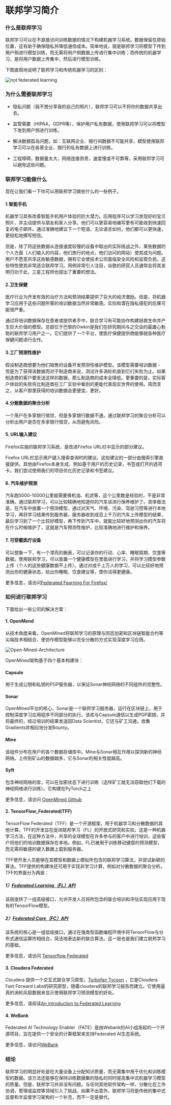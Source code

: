 # 联邦学习简介

### 什么是联邦学习

联邦学习可以在不直接访问训练数据的情况下构建机器学习系统。数据保留在原始位置，这有助于确保隐私并降低通信成本。简单地说，就是联邦学习将模型下传到用户侧进行模型训练，而无需将用户侧数据上传进行集中训练；而传统的机器学习，是将用户数据上传集中，然后进行模型训练。

下图直观地说明了联邦学习和传统机器学习的区别：

![not federated learning](../img/fl-and-not-fl.jpg)

### 为什么需要联邦学习

* 隐私问题（我不想分享我的自己的照片），联邦学习可以不将你的数据共享出去。

* 监管需要（HIPAA，GDPR等），保护用户私有数据，使用联邦学习可以将模型下发到用户侧进行训练。

* 解决数据孤岛问题，如：互联网企业、银行间数据不可能共享，模型使用联邦学习可以在各家企业、银行的私有数据上进行训练。

* 工程障碍，数据量太大，网络连接昂贵，速度慢或不可靠等，采用联邦学习可以避免这些问题。

### 联邦学习能做什么

现在让我们看一下你可以用联邦学习做些什么的一些例子。

#### 1.智能手机
机器学习具有改善智能手机用户体验的巨大潜力。应用程序可以学习发现好的宝贝照片，并主动提供与朋友和家人分享。他们可以更容易地编写更有可能收到快速回复的电子邮件。通过准确地建议下一个短语，无论语言如何，他们都可以更快速，更轻松地撰写短信。

但是，除了将这些数据从连接速度较慢的设备中取出的实际挑战之外，某些数据的个人方面（人们输入的内容，他们旅行的地点，他们访问的网站）使其成为问题。用户不愿意共享这些敏感数据，拥有它会使技术公司面临安全风险和监管负担。这些特性使其非常适合联邦学习。用例非常引人注目，谷歌的研究人员通常会将其发明归功于此，三星工程师也提出了重要的想法。

#### 2.卫生保健
医疗行业为开发有效的治疗方法和预测结果提供了巨大的经济激励。但是，将机器学习应用于这些问题所需的培训数据当然非常敏感。实际和潜在隐私侵犯的后果可能很严重。

通过将培训数据保存在患者或提供者手中，联合学习有可能协作构建拯救生命并产生巨大价值的模型。总部位于巴黎的Owkin是我们在研究期间与之交谈的最雄心勃勃的联邦学习用户之一。它们提供了一个平台，使医疗保健提供商能够就各种医疗保健问题进行合作。

#### 3.工厂预测性维护
假设制造商想要为他们销售的设备开发预测性维护模型。该模型需要培训数据 - 但是为了获得该数据而对于制造商来说，测试许多涡轮机直到它们失败为止。如果制造商的客户要发送这样的数据，那么制造商的成本会降低。更重要的是，实际客户体验的失败将比制造商在工厂实验中看到的更能代表现实世界的使用。简而言之，从客户那里获得的培训数据会更便宜，更好。

#### 4.分散数据的聚合分析
一个用户在多家银行借贷，但是多家银行数据不通，通过联邦学习的聚合分析可以分析出用户是否在多家银行借贷，从而避免风险。

#### 5. URL输入建议

Firefox实施的联邦学习系统，是改进Firefox URL栏中显示的部分建议。

Firefox URL栏显示用户键入搜索查询时的建议。这些建议的一部分由搜索引擎直接提供。其他由Firefox本身生成，例如基于用户的历史记录，书签或打开的选项卡。我们尝试使用我们的项目优化历史记录和书签建议。

#### 6. 汽车维护预测

汽车跑5000-10000公里就需要换机油、机滤等，这个公里数是经验的，不是非常准确。通过联邦学习，可以比较精确地知道你的汽车该进行保养维护了。具体做法是，在汽车中放置一个预测模型，通过对天气、环境、污染、驾驶习惯等进行本地学习，再将学习结果传到服务器，服务器收到成百上千万的汽车上传模型的结果，最后学习到了一个比较好模型，再下传到汽车中，就能比较好地预测出你的汽车将在什么时候维护了，这就是汽车预测性维护，比较准确地进行维护和保养。

#### 7. 可穿戴医疗设备

可以想象一下，有一个漂亮的腕表，可以记录你的行动、心率、睡眠周期、饮食等数据。使用联邦学习，可以放置一个健康模型在里面进行学习，并将学习模型参数上传（个人的这些健康数据不上传）。通过对成千上万人的学习，可以比较好地预测出你的健康状态，给出你睡眠、饮食建议等，使你活得更健康。

更多信息，请访问[Federated Fearning For Firefox/](https://florian.github.io/federated-learning-firefox/)

### 如何进行联邦学习

下面给出一些公司的解决方案：

#### 1. OpenMend

从技术角度来看，OpenMined将联邦学习的原理与同态加密和区块链智能合约等尖端技术相结合，使协作模型能够以完全分散的方式实现深度学习应用。

![Open-Mined-Architecture](../img/openmind-architecture.jpg)

OpenMined架构基于四个基本构建块：

#### Capsule

用于生成公钥和私钥的PGP服务器，以保证Sonar神经网络的不同组件的完整性。

#### Sonar

OpenMined平台的核心，Sonar是一个联邦学习服务器，运行在区块链上，用于控制深度学习应用程序不同部分的执行。该库与Capsule通信以生成PGP密钥，并将最终的，经过培训的结果发送回Data Scientist。它还与矿工沟通，收集Gradients并相应地分发Bounty。

#### Mine
该组件分布在用户的各个数据存储库中。Mine与Sonar相互作用以探测新的神经网络。上传到矿山的数据越多，它与Sonar的相关性就越高。

#### Syft

包含神经网络的库，可以在加密状态下进行训练（这样矿工就无法窃取他们下载的神经网络进行训练）。它构建在PyTorch之上

更多信息，请访问 [OpenMined Github](https://github.com/openmined/pysyft)

#### 2. TensorFlow_Federated(TFF)

TensorFlow Federated（TFF）是一个开源框架，用于机器学习和分散数据的其他计算。TFF的开发旨在促进联邦学习（FL）的开放式研究和实验，这是一种机器学习方法，在这种方法中，共享的全球模型在许多参与的客户中进行培训，这些客户将他们的培训数据保存在本地。例如，FL已被用于训练移动键盘的预测模型，而无需将敏感的键入数据上载到服务器。

TFF使开发人员能够在其模型和数据上模拟所包含的联邦学习算法，并尝试新颖的算法。TFF提供的构建块还可用于实现非学习计算，例如对分散数据的聚合分析。TFF的界面分为两层：


##### 1）[Federated Learning（FL）API](https://www.tensorflow.org/federated/federated_learning)
该层提供了一组高级接口，允许开发人员将所包含的联合培训和评估实现应用于现有的TensorFlow模型。

##### 2）[Federated Core（FC）API](https://www.tensorflow.org/federated/federated_core)
该系统的核心是一组低级接口，通过在强类型函数编程环境中将TensorFlow与分布式通信运算符相结合，简洁地表达新的联合算法。这一层也是我们建立联邦学习的基础。

更多信息，请访问 [Tensorflow Federated](https://www.tensorflow.org/federated)

#### 3. Cloudera Federated

Cloudera 提供一个交互式联合学习原型，[Turbofan Tycoon](https://turbofan.fastforwardlabs.com/)
，它是Cloudera Fast Forward Labs的研究原型，随着cloudera的联邦学习报告而建立。它使用逼真的涡轮风扇数据来显示使用联邦学习预测模型的好处。

更多信息，请阅读[An introduction to Federated Learning](http://vision.cloudera.com/an-introduction-to-federated-learning/)

#### 4. WeBank

Federated AI Technology Enabler（FATE）是由Webank的AI小组发起的一个开源项目，旨在提供一个安全的计算框架来支持Federated AI生态系统。

更多信息，请访问[WeBank](https://www.fedai.org/)

### 结论

联邦学习的明显好处是在大量设备上分配知识质量，而无需集中用于优化和训练模型的数据。该方法还能够在保持训练数据集的隐私的同时提高集中式机器学习模型的质量。但是，联邦学习并非没有问题。与任何其他软件架构一样，分散化在工作协调，管理或监控等领域引入了挑战。如果不出意外，联邦学习将是传统的集中式监督和半监督学习架构的一个补充，而不一定是替代。
